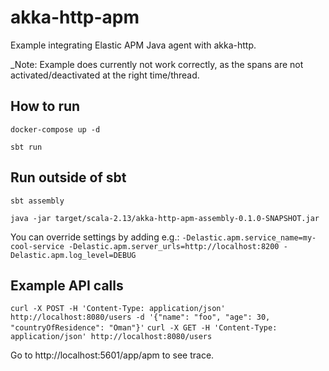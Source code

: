 # akka-http-apm

Example integrating Elastic APM Java agent with akka-http.

_Note: Example does currently not work correctly, as the spans are not activated/deactivated at the right time/thread.

## How to run

```
docker-compose up -d

sbt run
```


## Run outside of sbt

```
sbt assembly

java -jar target/scala-2.13/akka-http-apm-assembly-0.1.0-SNAPSHOT.jar
```


You can override settings by adding e.g.:
`-Delastic.apm.service_name=my-cool-service -Delastic.apm.server_urls=http://localhost:8200 -Delastic.apm.log_level=DEBUG`


## Example API calls

`curl -X POST -H 'Content-Type: application/json' http://localhost:8080/users -d '{"name": "foo", "age": 30, "countryOfResidence": "Oman"}'`
`curl -X GET -H 'Content-Type: application/json' http://localhost:8080/users`

Go to http://localhost:5601/app/apm to see trace.
